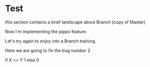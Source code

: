 # Test


this section contains a brief landscape about Branch (copy of Master)

Now I'm implementing the pippo feature.

Let's try again to enjoy into a Branch training.


Here we are going to fix the bug number 2

if X <> Y 1
else 0
